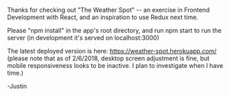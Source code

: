 Thanks for checking out "The Weather Spot" -- an exercise in Frontend Development with React, and an inspiration to use Redux next time.

Please "npm install" in the app's root directory, and run npm start to run the server (in development it's served on localhost:3000)

The latest deployed version is here: https://weather-spot.herokuapp.com/ (please note that as of 2/6/2018, desktop screen adjustment is fine, but mobile responsiveness looks to be inactive. I plan to investigate when I have time.)

-Justin
